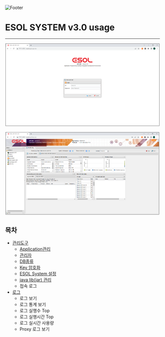 ![Footer](https://capsule-render.vercel.app/api?type=waving&color=auto&height=200&width=500&align=center&text=ESOL_SYSTEM_v3.0_usage&section=footer)

# ESOL SYSTEM v3.0 usage

---

<p align="center"> <img src = "./management-tools/images/01-management-main-01.PNG" width = "700px"> </p>

<p align="center"> <img src = "./management-tools/images/01-management-main-02.PNG" width = "700px"> </p>

## 목차

* [관리도구](./management-tools) 
	* [Application관리](./management-tools/01-management-application.md)
	* [관리자](./management-tools/01.management-manager.md)
	* [DB종류](./management-tools/01.management-dbservice.md)
	* [Key 암호화](./management-tools/01.management-keyencoding.md)
	* [ESOL System 설정](./management-tools/01.management-esolsystem.md)
	* [java lib(jar) 관리](./management-tools/01.management-javalib.md)
	* 접속 로그
* [로그](./log-tools/02.log-tools.md)
	* 로그 보기
	* 로그 통계 보기
	* 로그 실행수 Top
	* 로그 실행시간 Top
	* 로그 실시간 사용량
	* Proxy 로그 보기
